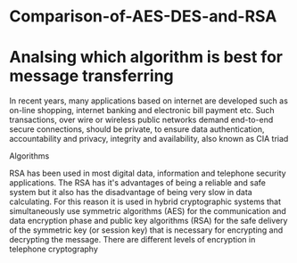 # Comparison-of-AES-DES-and-RSA 
# Analsing which algorithm is best for message transferring

In recent years, many applications based on internet are developed such as on-line shopping, internet banking and electronic bill payment etc. Such transactions, over wire or wireless public networks demand end-to-end secure connections, should be private, to ensure data authentication, accountability and privacy, integrity and availability, also known as CIA triad

Algorithms

RSA has been used in most digital data, information and telephone security applications. The RSA has it's advantages of being a reliable and safe system but it also has the disadvantage of being very slow in data calculating. For this reason it is used in hybrid cryptographic systems that simultaneously use symmetric algorithms (AES) for the communication and data encryption phase and public key algorithms (RSA) for the safe delivery of the symmetric key (or session key) that is necessary for encrypting and decrypting the message. There are different levels of encryption in telephone cryptography

